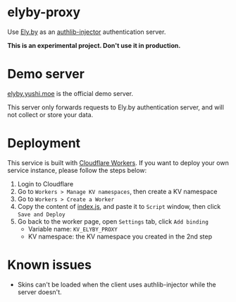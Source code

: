 # elyby-proxy
Use [Ely.by](https://ely.by/) as an [authlib-injector](https://github.com/yushijinhun/authlib-injector) authentication server.

**This is an experimental project. Don't use it in production.**

# Demo server
[elyby.yushi.moe](https://elyby.yushi.moe/) is the official demo server.

This server only forwards requests to Ely.by authentication server, and will not collect or store your data.

# Deployment
This service is built with [Cloudflare Workers](https://workers.cloudflare.com/).
If you want to deploy your own service instance, please follow the steps below:
1. Login to Cloudflare
2. Go to `Workers > Manage KV namespaces`, then create a KV namespace
3. Go to `Workers > Create a Worker`
4. Copy the content of [index.js](https://github.com/yushijinhun/elyby-proxy/blob/master/index.js), and paste it to `Script` window, then click `Save and Deploy`
5. Go back to the worker page, open `Settings` tab, click `Add binding`
    * Variable name: `KV_ELYBY_PROXY`
    * KV namespace: the KV namespace you created in the 2nd step

# Known issues
* Skins can't be loaded when the client uses authlib-injector while the server doesn't.
